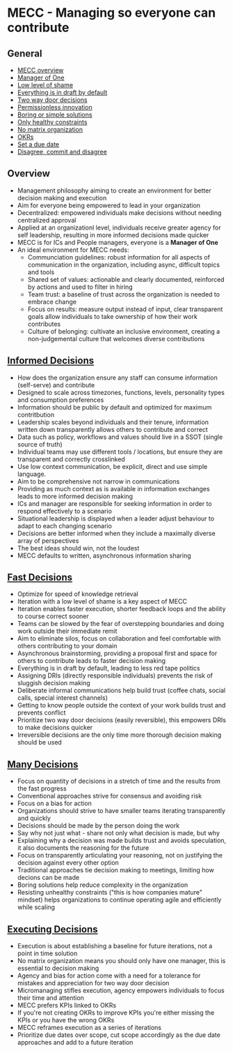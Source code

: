 # MECC - Managing so everyone can contribute

## General

* [MECC overview](https://about.gitlab.com/handbook/mecc/)
* [Manager of One](https://about.gitlab.com/handbook/leadership/#managers-of-one)
* [Low level of shame](https://about.gitlab.com/handbook/values/#low-level-of-shame)
* [Everything is in draft by default](https://about.gitlab.com/handbook/values/#everything-is-in-draft)
* [Two way door decisions](https://about.gitlab.com/handbook/values/#make-two-way-door-decisions)
* [Permissionless innovation](https://about.gitlab.com/handbook/values/#collaboration-is-not-consensus)
* [Boring or simple solutions](https://about.gitlab.com/handbook/values/#boring-solutions)
* [Only healthy constraints](https://about.gitlab.com/handbook/values/#only-healthy-constraints)
* [No matrix organization](https://about.gitlab.com/handbook/leadership/no-matrix-organization/)
* [OKRs](https://about.gitlab.com/company/okrs/)
* [Set a due date](https://about.gitlab.com/handbook/values/#set-a-due-date)
* [Disagree, commit and disagree](https://about.gitlab.com/handbook/values/#disagree-commit-and-disagree)

## Overview

* Management philosophy aiming to create an environment for better decision making and execution
* Aim for everyone being empowered to lead in your organization
* Decentralized: empowered individuals make decisions without needing centralized approval
* Applied at an organizationl level, individuals receive greater agency for self leadership, resulting in more informed decisions made quicker
* MECC is for ICs and People managers, everyone is a __Manager of One__
* An ideal environment for MECC needs:
	* Communciation guidelines: robust information for all aspects of communication in the organization, including async, difficult topics and tools
	* Shared set of values: actionable and clearly documented, reinforced by actions and used to filter in hiring
	* Team trust: a baseline of trust across the organization is needed to embrace change
	* Focus on results: measure output instead of input, clear transparent goals allow individuals to take ownership of how their work contributes
	* Culture of belonging: cultivate an inclusive environment, creating a non-judgemental culture that welcomes diverse contributions

## [Informed Decisions](https://about.gitlab.com/handbook/mecc/informed-decisions/)

* How does the organization ensure any staff can consume information (self-serve) and contribute
* Designed to scale across timezones, functions, levels, personality types and consumption preferences
* Information should be public by default and optimized for maximum contritbution
* Leadership scales beyond individuals and their tenure, information written down transparently allows others to contribute and correct
* Data such as policy, workflows and values should live in a SSOT (single source of truth)
* Individual teams may use different tools / locations, but ensure they are transparent and correctly crosslinked
* Use low context communication, be explicit, direct and use simple language. 
* Aim to be comprehensive not narrow in communications
* Providing as much context as is available in information exchanges leads to more informed decision making
* ICs and manager are responsible for seeking information in order to respond effectively to a scenario
* Situational leadership is displayed when a leader adjust behaviour to adapt to each changing scenario
* Decisions are better informed when they include a maximally diverse array of perspectives
* The best ideas should win, not the loudest
* MECC defaults to written, asynchronous information sharing

## [Fast Decisions](https://about.gitlab.com/handbook/mecc/fast-decisions/)

* Optimize for speed of knowledge retrieval
* Iteration with a low level of shame is a key aspect of MECC
* Iteration enables faster execution, shorter feedback loops and the ability to course correct sooner
* Teams can be slowed by the fear of overstepping boundaries and doing work outside their immediate remit
* Aim to eliminate silos, focus on collaboration and feel comfortable with others contributing to your domain
* Asynchronous brainstorming, providing a proposal first and space for others to contribute leads to faster decision making
* Everything is in draft by default, leading to less red tape politics
* Assigning DRIs (directly responsible individuals) prevents the risk of sluggish decision making
* Deliberate informal communications help build trust (coffee chats, social calls, special interest channels)
* Getting to know people outside the context of your work builds trust and prevents conflict
* Prioritize two way door decisions (easily reversible), this empowers DRIs to make decisions quicker
* Irreversible decisions are the only time more thorough decision making should be used

## [Many Decisions](https://about.gitlab.com/handbook/mecc/many-decisions/)

* Focus on quantity of decisions in a stretch of time and the results from the fast progress
* Conventional approaches strive for consensus and avoiding risk
* Focus on a bias for action
* Organizations should strive to have smaller teams iterating transparently and quickly
* Decisions should be made by the person doing the work 
* Say why not just what - share not only what decision is made, but why
* Explaining why a decision was made builds trust and avoids speculation, it also documents the reasoning for the future
* Focus on transparently articulating your reasoning, not on justifying the decision against every other option
* Traditional approaches tie decision making to meetings, limiting how decions can be made
* Boring solutions help reduce complexity in the organization 
* Resisting unhealthy constraints ("this is how companies mature" mindset) helps organizations to continue operating agile and efficiently while scaling

## [Executing Decisions](https://about.gitlab.com/handbook/mecc/executing-decisions/)

* Execution is about establishing a baseline for future iterations, not a point in time solution
* No matrix organization means you should only have one manager, this is essential to decision making
* Agency and bias for action come with a need for a tolerance for mistakes and appreciation for two way door decision
* Micromanaging stifles execution, agency empowers individuals to focus their time and attention
* MECC prefers KPIs linked to OKRs
* If you're not creating OKRs to improve KPIs you're either missing the KPIs or you have the wrong OKRs
* MECC reframes execution as a series of iterations
* Prioritize due dates over scope, cut scope accordingly as the due date approaches and add to a future iteration
